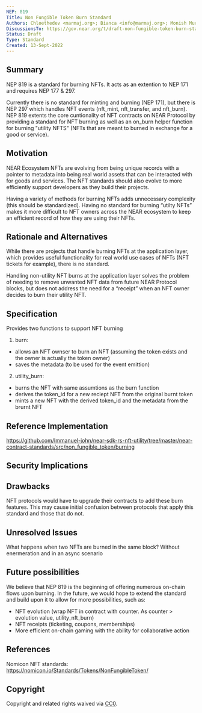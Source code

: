 ```yaml
---
NEP: 819
Title: Non Fungible Token Burn Standard
Authors: Chloethedev <marmaj.org>; Bianca <info@marmaj.org>; Monish Muralidharan <kalakendradao@gmail.com>; Immanuel John <imjjohn18@gmail.com>;
DiscussionsTo: https://gov.near.org/t/draft-non-fungible-token-burn-standard/28859
Status: Draft
Type: Standard
Created: 13-Sept-2022
---
```


## Summary
NEP 819 is a standard for burning NFTs. It acts as an extention to NEP 171 and requires NEP 177 & 297.

Currently there is no standard for minting and burning (NEP 171), but there is NEP 297 which handles NFT events (nft_mint, nft_transfer, and nft_burn). NEP 819 extents the core cuntionality of NFT contracts on NEAR Protocol by providing a standard for NFT burning as well as an on_burn helper function for burning "utility NFTS" (NFTs that are meant to burned in exchange for a good or service).

## Motivation
NEAR Ecosystem NFTs are evolving from being unique records with a pointer to metadata into being real world assets that can be interacted with for goods and services. The NFT standards should also evolve to more efficiently support developers as they build their projects.

Having a variety of methods for burning NFTs adds unnecessary complexity (this should be standardized).
Having no standard for burning “utilty NFTs” makes it more difficult to NFT owners across the NEAR ecosystem to keep an efficient record of how they are using their NFTs.

## Rationale and Alternatives
While there are projects that handle burning NFTs at the application layer, which provides useful functionality for real world use cases of NFTs (NFT tickets for example), there is no standard.

Handling non-utility NFT burns at the application layer solves the problem of needing to remove unwanted NFT data from future NEAR Protocol blocks, but does not address the need for a “receipt” when an NFT owner decides to burn their utility NFT.


## Specification
Provides two functions to support NFT burning
1. burn:
- allows an NFT ownser to burn an NFT (assuming the token exists and the owner is actually the token owner)
- saves the metadata (to be used for the event emittion) 
2. utility_burn:
- burns the NFT with same assumtions as the burn function
- derives the token_id for a new reciept NFT from the original burnt token 
- mints a new NFT with the derived token_id and the metadata from the brurnt NFT

## Reference Implementation
https://github.com/Immanuel-john/near-sdk-rs-nft-utility/tree/master/near-contract-standards/src/non_fungible_token/burning

## Security Implications

## Drawbacks
NFT protocols would have to upgrade their contracts to add these burn features. This may cause initial confusion between protocols that apply this standard and those that do not.

## Unresolved Issues
What happens when two NFTs are burned in the same block? Without enermeration and in an async scenario

## Future possibilities
We believe that NEP 819 is the beginning of offering numerous on-chain flows upon burning. In the future, we would hope to extend the standard and build upon it to allow for more possibilities, such as:

- NFT evolution (wrap NFT in contract with counter. As counter > evolution value, utility_nft_burn)
- NFT receipts (ticketing, coupons, memberships)
- More efficient on-chain gaming with the ability for collaborative action

## References
Nomicon NFT standards: https://nomicon.io/Standards/Tokens/NonFungibleToken/


## Copyright

Copyright and related rights waived via [CC0](https://creativecommons.org/publicdomain/zero/1.0/).
